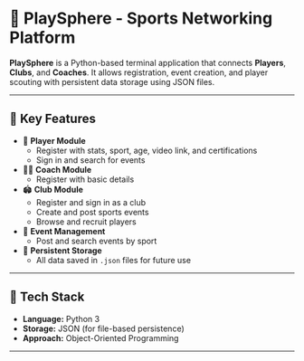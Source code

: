 # 🏀 PlaySphere - Sports Networking Platform

**PlaySphere** is a Python-based terminal application that connects **Players**, **Clubs**, and **Coaches**. It allows registration, event creation, and player scouting with persistent data storage using JSON files.

---

## 🚀 Key Features

- 👤 **Player Module**
  - Register with stats, sport, age, video link, and certifications
  - Sign in and search for events
- 🧑‍🏫 **Coach Module**
  - Register with basic details
- 🏟️ **Club Module**
  - Register and sign in as a club
  - Create and post sports events
  - Browse and recruit players
- 📅 **Event Management**
  - Post and search events by sport
- 💾 **Persistent Storage**
  - All data saved in `.json` files for future use

---

## 🧰 Tech Stack

- **Language:** Python 3
- **Storage:** JSON (for file-based persistence)
- **Approach:** Object-Oriented Programming

---
